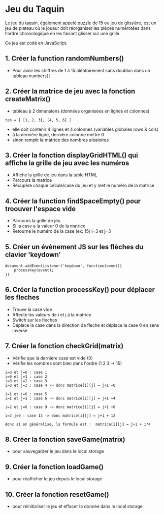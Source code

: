 # Jeu du Taquin

Le jeu du taquin, également appelé puzzle de 15 ou jeu de glissière, est un jeu de plateau où le joueur doit réorganiser les pièces numérotées dans l'ordre chronologique en les faisant glisser sur une grille. 

Ce jeu est codé en JavaScript. 



## 1. Créer la function randomNumbers() 

- Pour avoir les chiffres de 1 à 15 aléatoirement sans doublon dans un tableau numbers[]



## 2. Créer la matrice de jeu avec la fonction createMatrix()

- tableau à 2 dimensions (données organisées en lignes et colonnes)

`tab = [
    [1, 2, 3],
    [4, 5, 6]
]`

- elle doit contenir 4 lignes et 4 colonnes (variables globales rows & cols)
- à la dernière ligne, dernière colonne mettre 0 
- sinon remplir la matrice des nombres aléatoires 



## 3. Créer la fonction displayGridHTML() qui affiche la grille de jeu avec les numéros 

- Affiche la grille de jeu dans la table HTML 
- Parcours la matrice 
- Récupère chaque cellule/case du jeu et y met le numéro de la matrice 



## 4. Créer la function findSpaceEmpty() pour troouver l'espace vide 

- Parcours la grille de jeu
- Si la case a la valeur 0 de la matrice 
- Retourne le numéro de la case (ex: 15) i=3 et j=3



## 5. Créer un évènement JS sur les flèches du clavier 'keydown' 

```
document.addEventListener('keydown', function(event){
    processKey(event); 
})
```



## 6. Créer la function processKey() pour déplacer les fleches 

- Trouve la case vide 
- Affecte les valeurs de i et j à la matrice 
- Switch sur les fleches 
- Déplace la case dans la direction de fleche et déplace la case 0 en sens inverse 



## 7. Créer la fonction checkGrid(matrix)

- Vérifie que la dernière case est vide (0)
- Vérifie les nombres sont bien dans l'ordre (1 2 3 -> 15) 

```
i=0 et j=0 : case 1
i=0 et j=1 : case 2
i=0 et j=2 : case 3
i=0 et j=3 : case 4 -> donc matrice[i][j] = j+1 +0 

i=1 et j=0 : case 5 
i=1 et j=1 : case 6 -> donc matrice[i][j] = j+1 +4

i=2 et j=0 : case 9 -> donc matrice[i][j] = j+1 +8

i=3 j=0 : case 13 -> donc matrice[i][j] = j+1 + 12 

donc si on généralise, la formule est :  matrice[i][j] = j+1 + i*4
```



## 8. Créer la fonction saveGame(matrix)

- pour sauvegarder le jeu dans le local storage 



## 9. Créer la fonction loadGame() 

- pour réafficher le jeu depuis le local storage 



## 10. Créer la fonction resetGame() 

- pour réinitialiser le jeu et effacer la donnée dans le local storage 